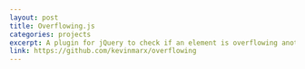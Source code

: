 ```yaml
---
layout: post
title: Overflowing.js
categories: projects
excerpt: A plugin for jQuery to check if an element is overflowing another.
link: https://github.com/kevinmarx/overflowing
---
```


